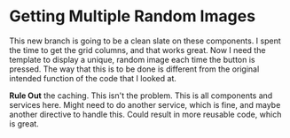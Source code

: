# Getting Multiple Random Images

This new branch is going to be a clean slate on these components.
I spent the time to get the grid columns, and that works great.
Now I need the template to display a unique, random image each time the button is pressed.
The way that this is to be done is different from the original intended function of the code that I looked at.  

**Rule Out** the caching. This isn't the problem.
This is all components and services here.
Might need to do another service, which is fine, and maybe another directive to handle this.
Could result in more reusable code, which is great.
